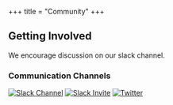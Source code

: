 +++
title = "Community"
+++

## Getting Involved

We encourage discussion on our slack channel.

### Communication Channels
[![Slack Channel](https://img.shields.io/badge/Slack:-%23gitbom20on%20OpenSSF%20Slack-blue.svg?style=plastic&logo=slack)](https://openssf.slack.com/archives/C02D1JYQLPQ)
[![Slack Invite](https://img.shields.io/badge/Slack-OpenSSF%20Slack%20Invite-blue.svg?style=plastic&logo=slack)](https://slack.openssf.org/)
[![Twitter](https://img.shields.io/twitter/url/http/shields.io.svg?style=social)](https://twitter.com/gitbom)
